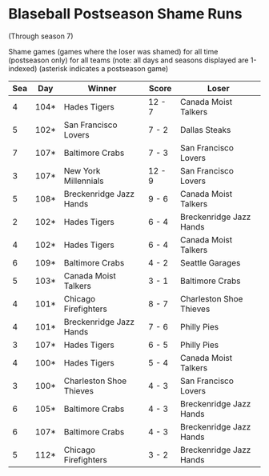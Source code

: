 # Blaseball Postseason Shame Runs
(Through season 7)



Shame games (games where the loser was shamed) for all time (postseason only) for all teams (note: all days and seasons displayed are 1-indexed) (asterisk indicates a postseason game)


| Sea | Day | Winner | Score | Loser | 
| ------ |------ |------ |------ |------ |
| 4 | 104* | Hades Tigers | 12 - 7 | Canada Moist Talkers | 
| 5 | 102* | San Francisco Lovers | 7 - 2 | Dallas Steaks | 
| 7 | 107* | Baltimore Crabs | 7 - 3 | San Francisco Lovers | 
| 3 | 107* | New York Millennials | 12 - 9 | San Francisco Lovers | 
| 5 | 108* | Breckenridge Jazz Hands | 9 - 6 | Canada Moist Talkers | 
| 2 | 102* | Hades Tigers | 6 - 4 | Breckenridge Jazz Hands | 
| 4 | 102* | Hades Tigers | 6 - 4 | Canada Moist Talkers | 
| 6 | 109* | Baltimore Crabs | 4 - 2 | Seattle Garages | 
| 5 | 103* | Canada Moist Talkers | 3 - 1 | Baltimore Crabs | 
| 4 | 101* | Chicago Firefighters | 8 - 7 | Charleston Shoe Thieves | 
| 4 | 101* | Breckenridge Jazz Hands | 7 - 6 | Philly Pies | 
| 3 | 107* | Hades Tigers | 6 - 5 | Philly Pies | 
| 4 | 100* | Hades Tigers | 5 - 4 | Canada Moist Talkers | 
| 3 | 100* | Charleston Shoe Thieves | 4 - 3 | San Francisco Lovers | 
| 6 | 105* | Baltimore Crabs | 4 - 3 | Breckenridge Jazz Hands | 
| 6 | 107* | Baltimore Crabs | 4 - 3 | Breckenridge Jazz Hands | 
| 5 | 112* | Chicago Firefighters | 3 - 2 | Breckenridge Jazz Hands | 


